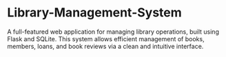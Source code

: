 # Library-Management-System
A full-featured web application for managing library operations, built using Flask and SQLite. This system allows efficient management of books, members, loans, and book reviews via a clean and intuitive interface.
